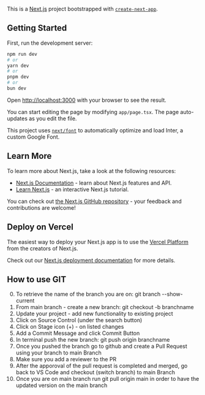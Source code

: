 This is a [Next.js](https://nextjs.org/) project bootstrapped with [`create-next-app`](https://github.com/vercel/next.js/tree/canary/packages/create-next-app).

## Getting Started

First, run the development server:

```bash
npm run dev
# or
yarn dev
# or
pnpm dev
# or
bun dev
```

Open [http://localhost:3000](http://localhost:3000) with your browser to see the result.

You can start editing the page by modifying `app/page.tsx`. The page auto-updates as you edit the file.

This project uses [`next/font`](https://nextjs.org/docs/basic-features/font-optimization) to automatically optimize and load Inter, a custom Google Font.

## Learn More

To learn more about Next.js, take a look at the following resources:

- [Next.js Documentation](https://nextjs.org/docs) - learn about Next.js features and API.
- [Learn Next.js](https://nextjs.org/learn) - an interactive Next.js tutorial.

You can check out [the Next.js GitHub repository](https://github.com/vercel/next.js/) - your feedback and contributions are welcome!

## Deploy on Vercel

The easiest way to deploy your Next.js app is to use the [Vercel Platform](https://vercel.com/new?utm_medium=default-template&filter=next.js&utm_source=create-next-app&utm_campaign=create-next-app-readme) from the creators of Next.js.

Check out our [Next.js deployment documentation](https://nextjs.org/docs/deployment) for more details.

## How to use GIT

0. To retrieve the name of the branch you are on: git branch --show-current
1. From main branch - create a new branch: git checkout -b branchname
2. Update your project - add new functionality to existing project
3. Click on Source Control (under the search button)
4. Click on Stage icon (+) - on listed changes
5. Add a Commit Message and click Commit Button
6. In terminal push the new branch: git push origin branchname
7. Once you pushed the branch go to github and create a Pull Request using your branch to main Branch
8. Make sure you add a reviewer to the PR
9. After the apporoval of the pull request is completed and merged, go back to VS Code and checkout (switch branch) to main Branch
10. Once you are on main branch run git pull origin main in order to have the updated version on the main branch
